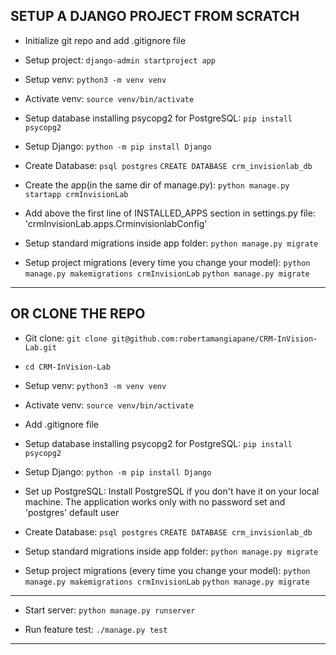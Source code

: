 ## SETUP A DJANGO PROJECT FROM SCRATCH

- Initialize git repo and add .gitignore file

- Setup project:
    `django-admin startproject app`
        
- Setup venv:
    `python3 -m venv venv`
    
- Activate venv:
    `source venv/bin/activate`
    
- Setup database installing psycopg2 for PostgreSQL:
    `pip install psycopg2`
    
- Setup Django:
    `python -m pip install Django`
    
- Create Database:
    `psql postgres`
    `CREATE DATABASE crm_invisionlab_db`
    
- Create the app(in the same dir of manage.py):
    `python manage.py startapp crmInvisionLab`
    
- Add above the first line of INSTALLED_APPS section in settings.py file:
    'crmInvisionLab.apps.CrminvisionlabConfig'
        
- Setup standard migrations inside app folder:
    `python manage.py migrate`
    
- Setup project migrations (every time you change your model):
    `python manage.py makemigrations crmInvisionLab`
    `python manage.py migrate`
    
--------
    
## OR CLONE THE REPO

- Git clone:
    `git clone git@github.com:robertamangiapane/CRM-InVision-Lab.git`

- `cd CRM-InVision-Lab`

- Setup venv:
    `python3 -m venv venv`
    
- Activate venv:
    `source venv/bin/activate`
    
- Add .gitignore file
    
- Setup database installing psycopg2 for PostgreSQL:
    `pip install psycopg2`
    
- Setup Django:
    `python -m pip install Django`
    
- Set up PostgreSQL: Install PostgreSQL if you don't have it on your local machine. The application works only with no password set and 'postgres' default user
- Create Database:
    `psql postgres`
    `CREATE DATABASE crm_invisionlab_db`
    
- Setup standard migrations inside app folder:
    `python manage.py migrate`
    
- Setup project migrations (every time you change your model):
    `python manage.py makemigrations crmInvisionLab`
    `python manage.py migrate`

-------
    
- Start server:
    `python manage.py runserver`
    
- Run feature test:
    `./manage.py test`

-------
    
    
